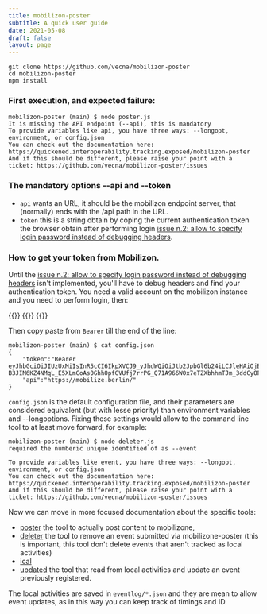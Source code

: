```yaml
---
title: mobilizon-poster
subtitle: A quick user guide
date: 2021-05-08
draft: false
layout: page
---
```



```
git clone https://github.com/vecna/mobilizon-poster
cd mobilizon-poster
npm install
```

### First execution, and expected failure:

```
mobilizon-poster (main) $ node poster.js 
It is missing the API endpoint (--api), this is mandatory
To provide variables like api, you have three ways: --longopt, environment, or config.json
You can check out the documentation here: https://quickened.interoperability.tracking.exposed/mobilizon-poster
And if this should be different, please raise your point with a ticket: https://github.com/vecna/mobilizon-poster/issues
```

### The mandatory options --api and --token

* `api` wants an URL, it should be the mobilizon endpoint server, that (normally) ends with the /api path in the URL.
* `token` this is a string obtain by coping the current authentication token the browser obtain after performing login [issue n.2: allow to specify login password instead of debugging headers](https://github.com/vecna/mobilizon-poster/issues/2).

### How to get your token from Mobilizon.

Until the [issue n.2: allow to specify login password instead of debugging headers](https://github.com/vecna/mobilizon-poster/issues/2) isn't implemented, you'll have to debug headers and find your authentication token. You need a valid account on the mobilizon instance and you need to perform login, then:

{{<bord-img href="/images/how-to-get-your-token-1.png">}}
{{<bord-img href="/images/how-to-get-your-token-2.png">}}
{{<bord-img href="/images/how-to-get-your-token-3.png">}}

Then copy paste from `Bearer` till the end of the line:

```
mobilizon-poster (main) $ cat config.json 
{
    "token":"Bearer eyJhbGciOiJIUzUxMiIsInR5cCI6IkpXVCJ9_yJhdWQiOiJtb2JpbGl6b24iLCJleHAiOjE2MjI5NzUxNDYsImlhdCI6MTYyMDU1NTk0NiwiaXNzIjoibW9iaWxpem9uIiwianRpIjoiNTgwMjk0ZjMtOTI4ZS00MTE3LWJhNGQtNDBhMjk3ZGJiZWU5IiwibmJmIjoxNjIwNTU1OTQ1LCJzdWIiOiJVc2VyOjE0IiwidHlwIjoiYWNjZXNzIn0.UlcX5eM39-B3JIM6KZ4NMqL_E5XLmCoAs0GhhOpfGVUfj7rrPG_Q71A966W0x7eTZXbhhmTJm_3ddCyOFJG1Gw",
    "api":"https://mobilize.berlin/"
}
```

`config.json` is the default configuration file, and their parameters are considered equivalent (but with lesse priority) than environment variables and --longoptions. Fixing these settings would allow to the command line tool to at least move forward, for example:

```
mobilizon-poster (main) $ node deleter.js 
required the numberic unique identified of as --event

To provide variables like event, you have three ways: --longopt, environment, or config.json
You can check out the documentation here: https://quickened.interoperability.tracking.exposed/mobilizon-poster
And if this should be different, please raise your point with a ticket: https://github.com/vecna/mobilizon-poster/issues
```

Now we can move in more focused documentation about the specific tools:

* [poster](/mobilizon-poster-poster) the tool to actually post content to mobilizone,
* [deleter](/mobilizon-poster-deleter) the tool to remove an event submitted via mobilizone-poster (this is important, this tool don't delete events that aren't tracked as local activities)
* [ical](/mobilizon-poster-ical)
* [updated](/mobilizon-poster-updated) the tool that read from local activities and update an event previously registered.

The local activities are saved in `eventlog/*.json` and they are mean to allow event updates, as in this way you can keep track of timings and ID.
